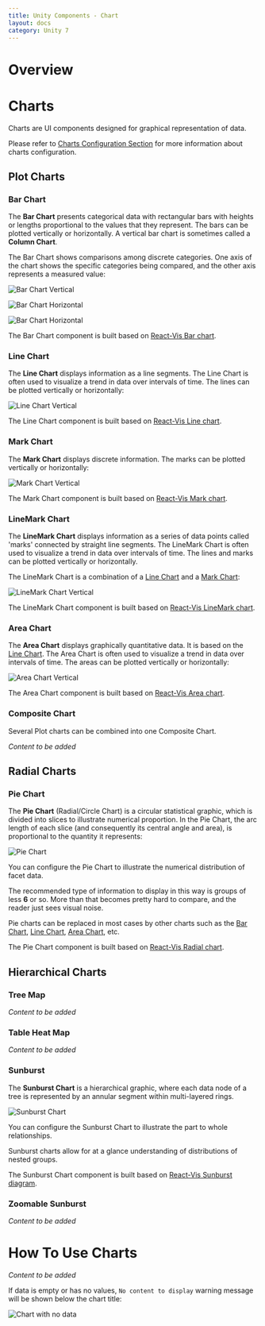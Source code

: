 ```yaml
---
title: Unity Components - Chart
layout: docs
category: Unity 7
---
```

# Overview

# Charts

Charts are UI components designed for graphical representation of data. 

Please refer to [Charts Configuration Section](../configuration/ui-components.md#charts) for more information about charts configuration. 

## Plot Charts

### Bar Chart

The **Bar Chart** presents categorical data with rectangular bars with heights or lengths proportional to the values that they represent. The bars can be plotted vertically or horizontally. A vertical bar chart is sometimes called a **Column Chart**.

The Bar Chart shows comparisons among discrete categories. One axis of the chart shows the specific categories being compared, and the other axis represents a measured value: 

![Bar Chart Vertical](chart/images/bar-chart-vertical.png) 

![Bar Chart Horizontal](chart/images/bar-chart-horizontal-1.png)

![Bar Chart Horizontal](chart/images/bar-chart-horizontal-2.png)

The Bar Chart component is built based on [React-Vis Bar chart](https://uber.github.io/react-vis/documentation/series-reference/bar-series).

### Line Chart

The **Line Chart** displays information as a line segments. The Line Chart is often used to visualize a trend in data over intervals of time. The lines can be plotted vertically or horizontally: 

![Line Chart Vertical](chart/images/line-chart-vertical.png) 

The Line Chart component is built based on [React-Vis Line chart](https://uber.github.io/react-vis/documentation/series-reference/line-series).

### Mark Chart

The **Mark Chart** displays discrete information. The marks can be plotted vertically or horizontally: 

![Mark Chart Vertical](chart/images/mark-chart-vertical.png) 

The Mark Chart component is built based on [React-Vis Mark chart](https://uber.github.io/react-vis/documentation/series-reference/mark-series).

### LineMark Chart

The **LineMark Chart** displays information as a series of data points called 'marks' connected by straight line segments. The LineMark Chart is often used to visualize a trend in data over intervals of time. The lines and marks can be plotted vertically or horizontally.

The LineMark Chart is a combination of a [Line Chart](#line-chart) and a [Mark Chart](#mark-chart): 

![LineMark Chart Vertical](chart/images/linemark-chart-vertical.png) 

The LineMark Chart component is built based on [React-Vis LineMark chart](https://uber.github.io/react-vis/documentation/series-reference/line-mark-series).

### Area Chart

The **Area Chart** displays graphically quantitative data. It is based on the [Line Chart](#line-chart). 
The Area Chart is often used to visualize a trend in data over intervals of time. The areas can be plotted vertically or horizontally: 

![Area Chart Vertical](chart/images/area-chart-vertical.png) 

The Area Chart component is built based on [React-Vis Area chart](https://uber.github.io/react-vis/documentation/series-reference/area-series).

### Composite Chart

Several Plot charts can be combined into one Composite Chart.

*Content to be added*

## Radial Charts

### Pie Chart

The **Pie Chart** (Radial/Circle Chart) is a circular statistical graphic, which is divided into slices to illustrate numerical proportion. 
In the Pie Chart, the arc length of each slice (and consequently its central angle and area), is proportional to the quantity it represents: 

![Pie Chart](chart/images/pie-chart.png)

You can configure the Pie Chart to illustrate the numerical distribution of facet data.

The recommended type of information to display in this way is groups of less **6** or so. More than that becomes pretty hard to compare, and the reader just sees visual noise.

Pie charts can be replaced in most cases by other charts such as the [Bar Chart](#bar-chart), [Line Chart](#line-chart), [Area Chart](#area-chart), etc.

The Pie Chart component is built based on [React-Vis Radial chart](https://uber.github.io/react-vis/documentation/other-charts/radial-chart).

## Hierarchical Charts
    
### Tree Map

*Content to be added*

### Table Heat Map

*Content to be added*

### Sunburst

The **Sunburst Chart** is a hierarchical graphic, where each data node of a tree is represented by an annular segment within multi-layered rings.

![Sunburst Chart](chart/images/sunburst-chart.png)

You can configure the Sunburst Chart to illustrate the part to whole relationships. 

Sunburst charts allow for at a glance understanding of distributions of nested groups.

The Sunburst Chart component is built based on [React-Vis Sunburst diagram](https://uber.github.io/react-vis/documentation/other-charts/sunburst-diagram).

### Zoomable Sunburst

*Content to be added*

# How To Use Charts

*Content to be added*

If data is empty or has no values, `No content to display` warning message will be shown below the chart title:

![Chart with no data](chart/images/empty-chart.png)


